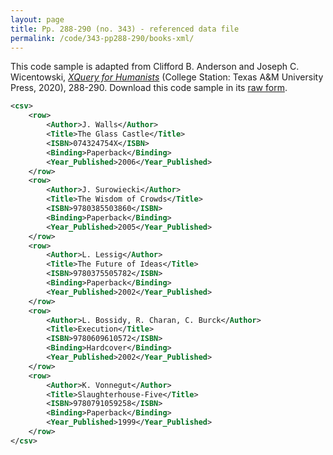 ```yaml
---
layout: page
title: Pp. 288-290 (no. 343) - referenced data file
permalink: /code/343-pp288-290/books-xml/
---
```


This code sample is adapted from Clifford B. Anderson and Joseph C. Wicentowski, 
[_XQuery for Humanists_](/) (College Station: Texas A&M University Press, 2020), 288-290. 
Download this code sample in its [raw form](/code/343-pp288-290/books-xml/books.xml).

```xml
<csv>
    <row>
        <Author>J. Walls</Author>
        <Title>The Glass Castle</Title>
        <ISBN>074324754X</ISBN>
        <Binding>Paperback</Binding>
        <Year_Published>2006</Year_Published>
    </row>
    <row>
        <Author>J. Surowiecki</Author>
        <Title>The Wisdom of Crowds</Title>
        <ISBN>9780385503860</ISBN>
        <Binding>Paperback</Binding>
        <Year_Published>2005</Year_Published>
    </row>
    <row>
        <Author>L. Lessig</Author>
        <Title>The Future of Ideas</Title>
        <ISBN>9780375505782</ISBN>
        <Binding>Paperback</Binding>
        <Year_Published>2002</Year_Published>
    </row>
    <row>
        <Author>L. Bossidy, R. Charan, C. Burck</Author>
        <Title>Execution</Title>
        <ISBN>9780609610572</ISBN>
        <Binding>Hardcover</Binding>
        <Year_Published>2002</Year_Published>
    </row>
    <row>
        <Author>K. Vonnegut</Author>
        <Title>Slaughterhouse-Five</Title>
        <ISBN>9780791059258</ISBN>
        <Binding>Paperback</Binding>
        <Year_Published>1999</Year_Published>
    </row>
</csv>
```
